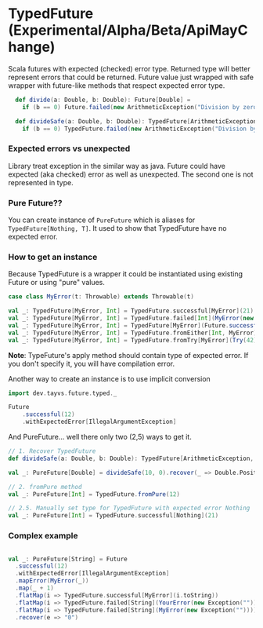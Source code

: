 # TypedFuture (Experimental/Alpha/Beta/ApiMayChange)
Scala futures with expected (checked) error type. Returned type will better represent errors that could be returned.
Future value just wrapped with safe wrapper with future-like methods that respect expected error type.


```scala
  def divide(a: Double, b: Double): Future[Double] =
    if (b == 0) Future.failed(new ArithmeticException("Division by zero")) else Future.successful(a / b)

  def divideSafe(a: Double, b: Double): TypedFuture[ArithmeticException, Double] =
    if (b == 0) TypedFuture.failed(new ArithmeticException("Division by zero")) else TypedFuture.successful(a / b)
```

### Expected errors vs unexpected
Library treat exception in the similar way as java. Future could have expected (aka checked) error as well as unexpected.
The second one is not represented in type.

### Pure Future??
You can create instance of `PureFuture` which is aliases for `TypedFuture[Nothing, T]`. It used to show that TypedFuture have no expected error.

### How to get an instance
Because TypedFuture is a wrapper it could be instantiated using existing Future or using "pure" values.

```scala
case class MyError(t: Throwable) extends Throwable(t)

val _: TypedFuture[MyError, Int] = TypedFuture.successful[MyError](21)
val _: TypedFuture[MyError, Int] = TypedFuture.failed[Int](MyError(new Exception()))
val _: TypedFuture[MyError, Int] = TypedFuture[MyError](Future.successful(12)) // Type is required
val _: TypedFuture[MyError, Int] = TypedFuture.fromEither[Int, MyError](Right(12))
val _: TypedFuture[MyError, Int] = TypedFuture.fromTry[MyError](Try(42))
```

**Note**: TypeFuture's apply method should contain type of expected error. If you don't specify it, you will have compilation error.

Another way to create an instance is to use implicit conversion

```scala
import dev.tayvs.future.typed._

Future
    .successful(12)
    .withExpectedError[IllegalArgumentException]
```

And PureFuture... well there only two (2,5) ways to get it.

```scala
// 1. Recover TypedFuture
def divideSafe(a: Double, b: Double): TypedFuture[ArithmeticException, Double] = ???

val _: PureFuture[Double] = divideSafe(10, 0).recover(_ => Double.PositiveInfinity)

// 2. fromPure method
val _: PureFuture[Int] = TypedFuture.fromPure(12)

// 2.5. Manually set type for TypedFuture with expected error Nothing
val _: PureFuture[Int] = TypedFuture.successful[Nothing](21)
```

### Complex example

```scala

val _: PureFuture[String] = Future
  .successful(12)                                                           // Future[Int]
  .withExpectedError[IllegalArgumentException]                              // TypedFuture[IllegalArgumentException, Int]
  .mapError(MyError(_))                                                     // TypedFuture[MyError, Int]
  .map(_ + 1)                                                               // TypedFuture[MyError, Int]
  .flatMap(i => TypedFuture.successful[MyError](i.toString))                // TypedFuture[MyError, String]
  .flatMap(i => TypedFuture.failed[String](YourError(new Exception(""))))   // TypedFuture[YourError, String]
  .flatMap(i => TypedFuture.failed[String](MyError(new Exception(""))))     // TypedFuture[MyError, String]
  .recover(e => "0")
```